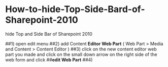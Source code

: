 # How-to-hide-Top-Side-Bard-of-Sharepoint-2010
hide Top and Side Bar of Sharepoint 2010

##1) open edit menu
##2) add Content **Editor Web Part** ( Web Part > Media and Content > Content Editor )
##3) click on the new content editor web part you made and click on the small down arrow on the right side of the web form and click ##**edit Web Part**
##4) 
